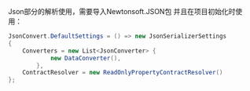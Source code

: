 Json部分的解析使用，需要导入Newtonsoft.JSON包
并且在项目初始化时使用：
```csharp
JsonConvert.DefaultSettings = () => new JsonSerializerSettings
{
    Converters = new List<JsonConverter> {
            new DataConverter(),
        },
    ContractResolver = new ReadOnlyPropertyContractResolver()
};
```
